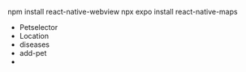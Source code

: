 npm install react-native-webview
npx expo install react-native-maps

- Petselector
- Location
- diseases
- add-pet
- 
